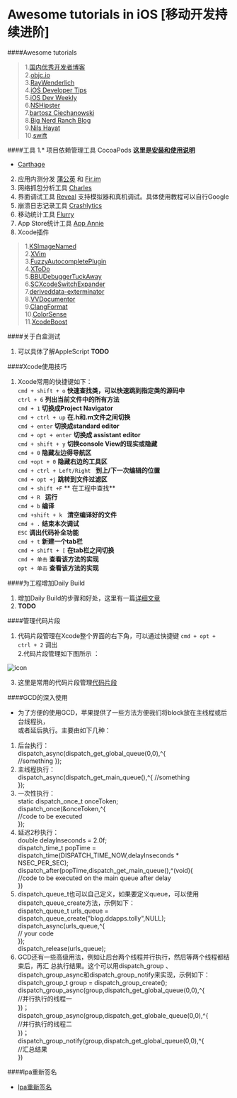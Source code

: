 Awesome tutorials in iOS [移动开发持续进阶] 
==========

####Awesome tutorials   
  >1.[国内优秀开发者博客](https://github.com/tangqiaoboy/iOSBlogCN)  
  >2.[objc.io](http://www.objc.io/)  
  >3.[RayWenderlich](http://www.raywenderlich.com)  
  >4.[iOS Developer Tips](http://iosdevelopertips.com)  
  >5.[iOS Dev Weekly](http://iosdevweekly.com)  
  >6.[NSHipster](http://nshipster.com)  
  >7.[bartosz Ciechanowski](http://ciechanowski.me)  
  >8.[Big Nerd Ranch Blog](http://blog.bignerdranch.com)  
  >9.[Nils Hayat](http://nilsou.com/)    
  >10.[swift](https://github.com/ddapps/Swift)    

####工具
1.*  项目依赖管理工具 CocoaPods   **这里是[安装和使用说明](http://code4app.com/article/cocoapods-install-usage)**  
 * [Carthage](http://www.isaced.com/post-265.html)  
2. 应用内测分发 [蒲公英](http://www.pgyer.com/) 和 [Fir.im](fir.im)
3. 网络抓包分析工具 [Charles](http://www.charlesproxy.com/)
4. 界面调试工具 [Reveal](http://revealapp.com/)  支持模拟器和真机调试。具体使用教程可以自行Google
5. 崩溃日志记录工具 [Crashlytics]()
6. 移动统计工具 [Flurry]()
7. App Store统计工具 [App Annie]()
8. Xcode插件   
  >1.[KSImageNamed]()  
  >2.[XVim]()  
  >3.[FuzzyAutocompletePlugin]()  
  >4.[XToDo]()  
  >5.[BBUDebuggerTuckAway]()  
  >6.[SCXcodeSwitchExpander]()  
  >7.[deriveddata-exterminator]()  
  >8.[VVDocumentor]()  
  >9.[ClangFormat]()  
  >10.[ColorSense]()  
  >11.[XcodeBoost]()

####关于白盒测试
  1. 可以具体了解AppleScript     **TODO**

####Xcode使用技巧  
  1. Xcode常用的快捷键如下：  
     `cmd + shift + o`     **快速查找类，可以快速跳到指定类的源码中**  
     `ctrl + 6`                          **列出当前文件中的所有方法**  
     `cmd + 1`                            **切换成Project Navigator**  
     `cmd + ctrl + up`                       **在.h和.m文件之间切换**   
     `cmd + enter`                          **切换成standard editor**  
     `cmd + opt + enter`          **切换成 assistant editor**  
     `cmd + shift + y`            **切换console View的现实或隐藏**  
     `cmd + 0`                  **隐藏左边得导航区**   
     `cmd +opt + 0`             **隐藏右边的工具区**  
     `cmd + ctrl + Left/Right `    **到上/下一次编辑的位置**    
     `cmd + opt +j`            **跳转到文件过滤区**     
     `cmd + shift +F`       ** 在工程中查找**     
     `cmd + R `              **运行**   
     `cmd + b`               **编译**   
     `cmd +shift + k `        **清空编译好的文件**   
     `cmd + .`              **结束本次调试**    
     `ESC`                  **调出代码补全功能**   
     `cmd + t`              **新建一个tab栏**  
     `cmd + shift + [`       **在tab栏之间切换**    
     `cmd + 单击`            **查看该方法的实现**   
     `opt + 单击`            **查看该方法的实现**  
  
####为工程增加Daily Build

 1. 增加Daily Build的步骤和好处，这里有一篇[详细文章](http://blog.devtang.com/blog/2012/02/16/apply-daily-build-in-ios-project/)        
 2. **TODO**  


####管理代码片段

 1. 代码片段管理在Xcode整个界面的右下角，可以通过快捷键 `cmd + opt + ctrl + 2` 调出  
 2.代码片段管理如下图所示 ：   
     
 ![icon](http://ww4.sinaimg.cn/large/759d343bgw1eoym0jhlxzj20c508q3zh.jpg)  
  
 3. 这里是常用的代码片段管理[代码片段](https://github.com/ddapps/xcode_tool)  


  
####GCD的深入使用
  * 为了方便的使用GCD，苹果提供了一些方法方便我们将block放在主线程或后台线程执，  
或者延后执行。主要由如下几种：  
  1. 后台执行：  
   dispatch_async(dispatch_get_global_queue(0,0),^{  
	//something
});  
  2. 主线程执行：  
  dispatch_async(dispatch_get_main_queue(),^{
	//something  
});  
  3. 一次性执行：  
  static dispatch_once_t onceToken;    
  dispatch_once(&onceToken,^{  
  //code to be executed  
});  
  4. 延迟2秒执行：  
  double delayInseconds = 2.0f;  
  dispatch_time_t popTime = dispatch_time(DISPATCH_TIME_NOW,delayInseconds * NSEC_PER_SEC);  
  dispatch_after(popTime,dispatch_get_main_queue(),^(void){  
  //code to be executed on the main queue after delay  
})  
  5. dispatch_queue_t也可以自己定义，如果要定义queue，可以使用dispatch_queue_create方法，示例如下：  
  dispatch_queue_t urls_queue = dispatch_queue_create("blog.ddapps.tolly",NULL);  
  dispatch_async(urls_queue,^{  
	// your code  
});  
  dispatch_release(urls_queue);  
  6. GCD还有一些高级用法，例如让后台两个线程并行执行，然后等两个线程都结束后，再汇  总执行结果。这个可以用dispatch_group 、dispatch_group_async和dispatch_group_notify来实现，示例如下：  
	dispatch_group_t group = dispatch_group_create();  
	dispatch_group_async(group,dispatch_get_global_queue(0,0),^{  
	//并行执行的线程一  
})；  
	dispatch_group_async(group,dispatch_get_globale_queue(0,0),^{  
        //并行执行的线程二  
})；    
	dispatch_group_notify(group,dispatch_get_global_queue(0,0),^{  
	//汇总结果  
})  


####Ipa重新签名
* [Ipa重新签名](http://blog.csdn.net/cdztop/article/details/17334487)
